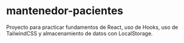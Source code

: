# mantenedor-pacientes
Proyecto para practicar fundamentos de React, uso de Hooks, uso de TailwindCSS y almacenamiento de datos con LocalStorage.
